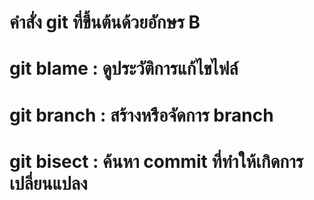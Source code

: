 # คำสั่ง git ที่ขึ้นต้นด้วยอักษร B
# git blame : ดูประวัติการแก้ไขไฟล์
# git branch : สร้างหรือจัดการ branch
# git bisect : ค้นหา commit ที่ทำให้เกิดการเปลี่ยนแปลง
